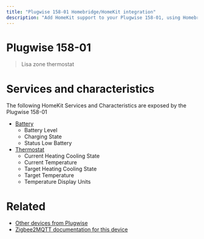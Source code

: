 ```yaml
---
title: "Plugwise 158-01 Homebridge/HomeKit integration"
description: "Add HomeKit support to your Plugwise 158-01, using Homebridge, Zigbee2MQTT and homebridge-z2m."
---
```

<!---
This file has been GENERATED using src/docgen/docgen.ts
DO NOT EDIT THIS FILE MANUALLY!
-->
# Plugwise 158-01
> Lisa zone thermostat


# Services and characteristics
The following HomeKit Services and Characteristics are exposed by
the Plugwise 158-01

* [Battery](../../battery.md)
  * Battery Level
  * Charging State
  * Status Low Battery
* [Thermostat](../../climate.md)
  * Current Heating Cooling State
  * Current Temperature
  * Target Heating Cooling State
  * Target Temperature
  * Temperature Display Units


# Related
* [Other devices from Plugwise](../index.md#plugwise)
* [Zigbee2MQTT documentation for this device](https://www.zigbee2mqtt.io/devices/158-01.html)